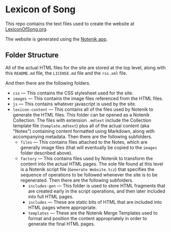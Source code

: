 # Lexicon of Song

This repo contains the text files used to create the website at [LexiconOfSong.org](https://lexiconofsong.org).

The website is generated using the [Notenik app](https://notenik.app). 

## Folder Structure

All of the actual HTML files for the site are stored at the top level, along with this `README.md` file, the `LICENSE.md` file and the `rss.xml` file. 

And then there are the following folders.

+ `css` &mdash; This contains the CSS stylesheet used for the site. 
+ `images` &mdash; This contains the image files referenced from the HTML files. 
+ `js` &mdash; This contains whatever javascript is used by the site. 
+ `lexicon-content` &mdash; This contains all of the files used by Notenik to generate the HTML files. This folder can be opened as a Notenik Collection. The files with extension `.mdtext` include the Collection template file (`template.mdtext`) plus all of the actual content (aka "Notes") containing content formatted using Markdown, along with accompanying metadata. Then there are the following subfolders. 
	- `files` &mdash; This contains files attached to the Notes, which are generally image files (that will eventually be copied to the `images` folder described above). 
	- `factory` &mdash; This contains files used by Notenik to transform the content into the actual HTML pages. The sole file found at this level is a Notenik script file (`Generate Website.tcz`) that specifies the sequence of operations to be followed whenever the site is to be regenerated. Then there are the following subfolders. 
		+ `includes-gen` &mdash; This folder is used to store HTML fragments that are created early in the script operations, and then later included into full HTML pages. 
		+ `includes` &mdash; These are static bits of HTML that are included into HTML pages where appropriate. 
		+ `templates` &mdash; These are the Notenik Merge Templates used to format and position the content appropriately in order to generate the final HTML pages. 

		
